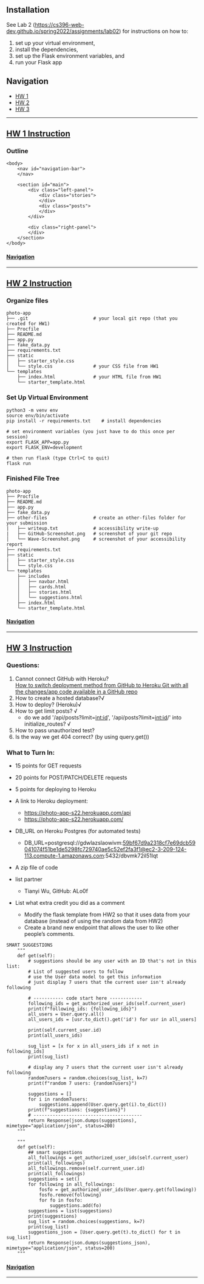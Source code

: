 ## Installation

See Lab 2 (<https://cs396-web-dev.github.io/spring2022/assignments/lab02>) for instructions on how to:

1. set up your virtual environment,
2. install the dependencies,
3. set up the Flask environment variables, and
4. run your Flask app

## Navigation
* [HW 1](#HW-1-Instruction)
* [HW 2](#HW-2-Instruction)
* [HW 3](#HW-3-Instruction)

---

## [HW 1 Instruction](https://cs396-web-dev.github.io/spring2022/assignments/hw01)
### Outline
```
<body>
    <nav id="navigation-bar">
    </nav>

    <section id="main">
        <div class="left-panel">
            <div class="stories">
            </div>
            <div class="posts">
            </div>
        </div>

        <div class="right-panel">
        </div>
    </section>
</body>
```

#### [Navigation](#Navigation)

---

## [HW 2 Instruction](https://cs396-web-dev.github.io/spring2022/assignments/hw02)
### Organize files
```
photo-app
├── .git                        # your local git repo (that you created for HW1)
├── Procfile
├── README.md
├── app.py
├── fake_data.py
├── requirements.txt
├── static
│   ├── starter_style.css
│   └── style.css               # your CSS file from HW1
└── templates
    ├── index.html              # your HTML file from HW1
    └── starter_template.html
```

### Set Up Virtual Environment
```
python3 -m venv env
source env/bin/activate
pip install -r requirements.txt    # install dependencies

# set environment variables (you just have to do this once per session)
export FLASK_APP=app.py     
export FLASK_ENV=development

# then run flask (type Ctrl+C to quit)
flask run
```

### Finished File Tree
```
photo-app
├── Procfile
├── README.md
├── app.py
├── fake_data.py
├── other-files                 # create an other-files folder for your submission
|   ├── writeup.txt             # accessibility write-up
|   ├── GitHub-Screenshot.png   # screenshot of your git repo
│   └── Wave-Screenshot.png     # screenshot of your accessibility report
├── requirements.txt
├── static
|   ├── starter_style.css
│   └── style.css
└── templates
    ├── includes
    │   ├── navbar.html
    │   ├── cards.html
    │   ├── stories.html
    │   └── suggestions.html
    ├── index.html
    └── starter_template.html
```

#### [Navigation](#Navigation)

---

## [HW 3 Instruction](https://cs396-web-dev.github.io/spring2022/assignments/hw03)

### Questions:
1. Cannot connect GitHub with Heroku?  
[How to switch deployment method from GitHub to Heroku Git with all the changes/app code available in a GitHub repo](https://help.heroku.com/CKVOUPSY/how-to-switch-deployment-method-from-github-to-heroku-git-with-all-the-changes-app-code-available-in-a-github-repo)</br>
2. How to create a hosted database?√
3. How to deploy? (Heroku)√
4. How to get limit posts? √ 
    * do we add '/api/posts?limit=<int:id>', '/api/posts?limit=<int:id>/' into initialize_routes? √ 
5. How to pass unauthorized test?
6. Is the way we get 404 correct? (by using query.get())


### What to Turn In:
* 15 points for GET requests
* 20 points for POST/PATCH/DELETE requests
* 5 points for deploying to Heroku
 
* A link to Heroku deployment: 
  * <https://photo-app-s22.herokuapp.com/api>
  * <https://photo-app-s22.herokuapp.com/>
* DB_URL on Heroku Postgres (for automated tests)
  * DB_URL=postgresql://gdwlazslaowivm:59bf67d9a2318cf7e69dcb59041074f51be1de5298fc729740ae5c52ef2fa3f1@ec2-3-209-124-113.compute-1.amazonaws.com:5432/dbvmk72il51lqt
* A zip file of code
* list partner
  * Tianyi Wu, GitHub: ALo0f
* List what extra credit you did as a comment
  * Modify the flask template from HW2 so that it uses data from your database (instead of using the random data from HW2)
  * Create a brand new endpoint that allows the user to like other people’s comments.
  


```
SMART SUGGESTIONS
    """
    def get(self):
        # suggestions should be any user with an ID that's not in this list:
        # List of suggested users to follow
        # use the User data model to get this information
        # just display 7 users that the current user isn't already following
        
        # ----------- code start here ------------
        following_ids = get_authorized_user_ids(self.current_user)
        print(f"following_ids: {following_ids}")
        all_users = User.query.all()
        all_users_ids = [usr.to_dict().get('id') for usr in all_users]
        
        print(self.current_user.id)
        print(all_users_ids)
        
        sug_list = [x for x in all_users_ids if x not in following_ids]
        print(sug_list)
        
        # display any 7 users that the current user isn't already following
        random7users = random.choices(sug_list, k=7)
        print(f"random 7 users: {random7users}")
        
        suggestions = []
        for i in random7users:
            suggestions.append(User.query.get(i).to_dict())
        print(f"suggestions: {suggestions}")
        # ----------------------------------------
        return Response(json.dumps(suggestions), mimetype="application/json", status=200)
    """

    """
    def get(self):
        ## smart suggestions
        all_followings = get_authorized_user_ids(self.current_user)
        print(all_followings)
        all_followings.remove(self.current_user.id)
        print(all_followings)
        suggestions = set()
        for following in all_followings:
            fosfo = get_authorized_user_ids(User.query.get(following))
            fosfo.remove(following)
            for fo in fosfo:
                suggestions.add(fo)
        suggestions = list(suggestions)
        print(suggestions)
        sug_list = random.choices(suggestions, k=7)
        print(sug_list)
        suggestions_json = [User.query.get(t).to_dict() for t in sug_list]
        return Response(json.dumps(suggestions_json), mimetype="application/json", status=200)
    """

```



#### [Navigation](#Navigation)


--- 


